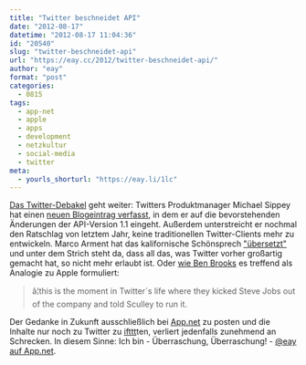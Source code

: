 ```yaml
---
title: "Twitter beschneidet API"
date: "2012-08-17"
datetime: "2012-08-17 11:04:36"
id: "20540"
slug: "twitter-beschneidet-api"
url: "https://eay.cc/2012/twitter-beschneidet-api/"
author: "eay"
format: "post"
categories:
  - 0815
tags:
  - app-net
  - apple
  - apps
  - development
  - netzkultur
  - social-media
  - twitter
meta:
  - yourls_shorturl: "https://eay.li/1lc"
---
```


[Das Twitter-Debakel](//eay.cc/2012/profitgier-essen-apps-auf/) geht weiter: Twitters Produktmanager Michael Sippey hat einen [neuen Blogeintrag verfasst](https://dev.twitter.com/blog/changes-coming-to-twitter-api), in dem er auf die bevorstehenden Änderungen der API-Version 1.1 eingeht. Außerdem unterstreicht er nochmal den Ratschlag von letztem Jahr, keine traditionellen Twitter-Clients mehr zu entwickeln. Marco Arment hat das kalifornische Schönsprech ["übersetzt"](http://www.marco.org/2012/08/16/twitter-api-changes) und unter dem Strich steht da, dass all das, was Twitter vorher großartig gemacht hat, so nicht mehr erlaubt ist. Oder [wie Ben Brooks](http://brooksreview.net/2012/08/twitter-bullshit/) es treffend als Analogie zu Apple formuliert:

> â¦this is the moment in Twitter´s life where they kicked Steve Jobs out of the company and told Sculley to run it.

Der Gedanke in Zukunft ausschließlich bei [App.net](//eay.cc/2012/app-net/) zu posten und die Inhalte nur noch zu Twitter zu [ifttt](http://ifttt.com/)ten, verliert jedenfalls zunehmend an Schrecken. In diesem Sinne: Ich bin - Überraschung, Überraschung! - [@eay auf App.net](https://alpha.app.net/eay).
